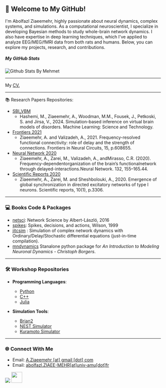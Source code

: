 ## 👋 Welcome to My GitHub!

I'm Abolfazl Ziaeemehr, highly passionate about neural dynamics, complex systems, and simulations. As a computational neuroscientist, I specialize in developing Bayesian methods to study whole-brain network dynamics. I also have expertise in deep learning techniques, which I've applied to analyze EEG/MEG/fMRI data from both rats and humans. Below, you can explore my projects, research, and contributions.

##### My GitHub Stats
  ![Github Stats By Mehmet](https://github-readme-stats-sigma-five.vercel.app/api?username=Ziaeemehr&count_private=true&title_color=fff&icon_color=79ff97&bg_color=151515&text_color=9f9f9f)  

---

My [CV.](https://github.com/Ziaeemehr/ziaeemehr/blob/main/Ziaeemehr.pdf)

---

📚 Research Papers Repositories:
- [SBI_VBM](https://github.com/ins-amu/SBI-VBMs)
  - Hashemi, M., Ziaeemehr, A., Woodman, M.M., Fousek, J., Petkoski, S. and Jirsa, V., 2024. Simulation-based inference on virtual brain models of disorders. Machine Learning: Science and Technology.
- [Frontiers 2021](https://github.com/Ziaeemehr/Frontiers2021)
  - Ziaeemehr, A. and Valizadeh, A., 2021. Frequency-resolved functional connectivity: role of delay and the strength of connections. Frontiers in Neural Circuits, 15, p.608655.
- [Neural Network 2020](https://github.com/ITNG/ziaeeNN2020)
  - Ziaeemehr, A., Zarei, M., Valizadeh, A., andMirasso, C.R. (2020). Frequency-dependentorganization of the brain’s functionalnetwork through delayed-interactions.Neural Network. 132, 155–165.44.
- [Scientific Reports 2020](https://github.com/Ziaeemehr/SReport2020)
  - Ziaeemehr, A., Zarei, M. and Sheshbolouki, A., 2020. Emergence of global synchronization in directed excitatory networks of type I neurons. Scientific reports, 10(1), p.3306.

---

### 💻 Books Code & Packages
- [netsci](https://github.com/Ziaeemehr/netsci): Network Science by Albert-László, 2016
- [spikes](https://github.com/Ziaeemehr/spikes): Spikes, decisions, and actions, Wilson, 1999
- [jitcsim](https://github.com/Ziaeemehr/JITCSIM) : Simulation of complex network dynamics with Ordinary/Delay/Stochastic differential equations (just-in-time compilation).
- [mndynamics](https://github.com/Ziaeemehr/mndynamics) Stanalone python package for *An Introduction to Modeling Neuronal Dynamics - Christoph Borgers*.

---

### 🛠️ Workshop Repositories

- **Programming Languages**:
  - [Python](https://github.com/Ziaeemehr/workshop_scripting)
  - [C++](https://github.com/Ziaeemehr/cpp_workshop)
  - [Julia](https://github.com/Ziaeemehr/workshop_julia)

- **Simulation Tools**:
  - [Brian2](https://github.com/Ziaeemehr/workshop_brian)
  - [NEST Simulator](https://github.com/Ziaeemehr/itng_nest)
  - [Kuramoto Simulator](https://github.com/Ziaeemehr/Kuramoto_model)

---

### 🌐 Connect With Me
- Email: [A.Ziaeemehr [at] gmail [dot] com](mailto:a.ziaeemehr@gmail.com)
- Email: [abolfazl.ZIAEE-MEHR[at]univ-amu[dot]fr](mailto:abolfazl.ZIAEE-MEHR@univ-amu.fr)

[<img src="https://upload.wikimedia.org/wikipedia/commons/5/5e/ResearchGate_icon_SVG.svg">](https://www.researchgate.net/profile/Abolfazl-Ziaeemehr) [<img src="https://upload.wikimedia.org/wikipedia/commons/f/f8/LinkedIn_icon_circle.svg" width=35>](https://www.linkedin.com/in/ziaeemehr)




